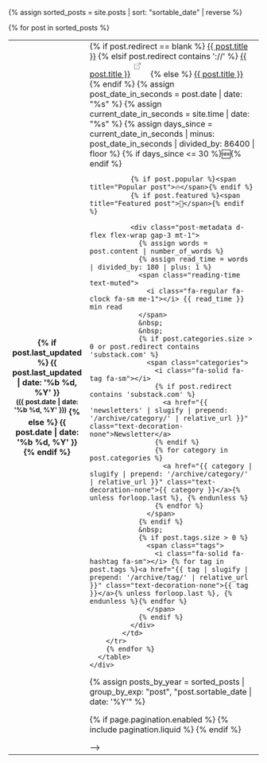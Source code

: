 <!-- ---
layout: default
permalink: /archive/
title: Archive
nav: true
nav_order: 1
---
<div class="post">

<div class="tag-category-list">
    <div class="categories-section">
        <h3><i class="fa-solid fa-tag fa-sm"></i> Categories</h3>
        <ul class="p-0 m-0">
            {% assign sorted_categories = site.posts | map: "categories" | flatten | uniq | compact | group_by_exp: "item", "item" | map: "name" | sort_by: "size" %}
            {% for category in sorted_categories %}
                {% assign count = site.posts | where: "categories", category | size %}
                <li>
                    <a href="{{ category | slugify | prepend: '/archive/category/' | relative_url }}">{{ category }}</a>
                    <span class="count">({{ count }})</span>
                </li>
            {% endfor %}
        </ul>
    </div>

    <div class="tags-section">
        <h3><i class="fa-solid fa-hashtag fa-sm"></i> Tags</h3>
        <ul class="p-0 m-0">
            {% assign sorted_tags = site.posts | map: "tags" | flatten | uniq | compact | group_by_exp: "item", "item" | map: "name" | sort_by: "size" %}
            {% for tag in sorted_tags %}
                {% assign count = site.posts | where: "tags", tag | size %}
                <li>
                    <a href="{{ tag | slugify | prepend: '/archive/tag/' | relative_url }}">{{ tag }}</a>
                    <span class="count">({{ count }})</span>
                </li>
            {% endfor %}
        </ul>
    </div>
</div>

<!-- custom plugin that creates sortable_date to sort posts by last_updated (if exists) or date (if not) -->
{% assign sorted_posts = site.posts | sort: "sortable_date" | reverse %}
<div class="archive-posts">
    <div class="table-responsive">
      <table class="table table-sm table-borderless">
        {% for post in sorted_posts %}
          <tr>
            <th scope="row" style="width: 20%">
              {% if post.last_updated %}
                <span title="Created at {{ post.date | date: '%b %d, %Y' }} - Updated at {{ post.last_updated | date: '%b %d, %Y' }}">{{ post.last_updated | date: '%b %d, %Y' }}<br><sup class="text-muted">({{ post.date | date: '%b %d, %Y' }})</sup></span>
              {% else %}
                <span title="Created at {{ post.date | date: '%b %d, %Y' }}">{{ post.date | date: '%b %d, %Y' }}</span>
              {% endif %}
            </th>
            <td>
              {% if post.redirect == blank %}
                <a class="post-link" href="{{ post.url | relative_url }}">{{ post.title }}</a>
              {% elsif post.redirect contains '://' %}
                <a class="post-link" href="{{ post.redirect }}" target="_blank">{{ post.title }}</a>
                  <svg width="2rem" height="2rem" viewBox="0 0 40 40" xmlns="http://www.w3.org/2000/svg">
                    <path
                      d="M17 13.5v6H5v-12h6m3-3h6v6m0-6-9 9"
                      class="icon_svg-stroke"
                      stroke="#999"
                      stroke-width="1.5"
                      fill="none"
                      fill-rule="evenodd"
                      stroke-linecap="round"
                      stroke-linejoin="round"
                    ></path>
                  </svg>
              {% else %}
                <a class="post-link" href="{{ post.redirect | relative_url }}">{{ post.title }}</a>
              {% endif %}
                {% assign post_date_in_seconds = post.date | date: "%s" %}
                {% assign current_date_in_seconds = site.time | date: "%s" %}
                {% assign days_since = current_date_in_seconds | minus: post_date_in_seconds | divided_by: 86400 | floor %}
                {% if days_since <= 30 %}<span title="New post (less than 30 days old)">🆕</span>{% endif %}

              {% if post.popular %}<span title="Popular post">🔥</span>{% endif %}
              {% if post.featured %}<span title="Featured post">📌</span>{% endif %}

              <div class="post-metadata d-flex flex-wrap gap-3 mt-1">
                {% assign words = post.content | number_of_words %}
                {% assign read_time = words | divided_by: 180 | plus: 1 %}
                <span class="reading-time text-muted">
                  <i class="fa-regular fa-clock fa-sm me-1"></i> {{ read_time }} min read
                </span>
                &nbsp;
                &nbsp;
                {% if post.categories.size > 0 or post.redirect contains 'substack.com' %}
                  <span class="categories">
                    <i class="fa-solid fa-tag fa-sm"></i>
                    {% if post.redirect contains 'substack.com' %}
                      <a href="{{ 'newsletters' | slugify | prepend: '/archive/category/' | relative_url }}" class="text-decoration-none">Newsletter</a>
                    {% endif %}
                    {% for category in post.categories %}
                      <a href="{{ category | slugify | prepend: '/archive/category/' | relative_url }}" class="text-decoration-none">{{ category }}</a>{% unless forloop.last %}, {% endunless %}
                    {% endfor %}
                  </span>
                {% endif %}
                &nbsp;
                {% if post.tags.size > 0 %}
                  <span class="tags">
                    <i class="fa-solid fa-hashtag fa-sm"></i> {% for tag in post.tags %}<a href="{{ tag | slugify | prepend: '/archive/tag/' | relative_url }}" class="text-decoration-none">{{ tag }}</a>{% unless forloop.last %}, {% endunless %}{% endfor %}
                  </span>
                {% endif %}
              </div>
            </td>
        </tr>
        {% endfor %}
      </table>
    </div>
</div>

{% assign posts_by_year = sorted_posts | group_by_exp: "post", "post.sortable_date | date: '%Y'" %}

<!-- <div class="archive-years">
  {% for year in posts_by_year %}
    <h2 class="archive-year">{{ year.name }}</h2>
    <div class="table-responsive">
      <table class="table table-sm table-borderless">
        {% for post in year.items %}
          <tr>
            <th scope="row" style="width: 20%">
              {% if post.last_updated %}
                <span title="Created at {{ post.date | date: '%b %d, %Y' }} - Updated at {{ post.last_updated | date: '%b %d, %Y' }}"><span class="text-muted">{{ post.date | date: '%b %d, %Y' }}</span> - <br> {{ post.last_updated | date: '%b %d, %Y' }}</span>
              {% else %}
                <span title="Created at {{ post.date | date: '%b %d, %Y' }}">{{ post.date | date: '%b %d, %Y' }}</span>
              {% endif %}
            </th>
            <td>
              {% if post.redirect == blank %}
                <a class="post-link" href="{{ post.url | relative_url }}">{{ post.title }}</a>
              {% elsif post.redirect contains '://' %}
                <a class="post-link" href="{{ post.redirect }}" target="_blank">{{ post.title }}</a>
                  <svg width="2rem" height="2rem" viewBox="0 0 40 40" xmlns="http://www.w3.org/2000/svg">
                    <path
                      d="M17 13.5v6H5v-12h6m3-3h6v6m0-6-9 9"
                      class="icon_svg-stroke"
                      stroke="#999"
                      stroke-width="1.5"
                      fill="none"
                      fill-rule="evenodd"
                      stroke-linecap="round"
                      stroke-linejoin="round"
                    ></path>
                  </svg>
              {% else %}
                <a class="post-link" href="{{ post.redirect | relative_url }}">{{ post.title }}</a>
              {% endif %}
                {% assign post_date_in_seconds = post.date | date: "%s" %}
                {% assign current_date_in_seconds = site.time | date: "%s" %}
                {% assign days_since = current_date_in_seconds | minus: post_date_in_seconds | divided_by: 86400 | floor %}
                {% if days_since <= 30 %}<span title="New post (less than 30 days old)">🆕</span>{% endif %}

              {% if post.popular %}<span title="Popular post">🔥</span>{% endif %}
              {% if post.featured %}<span title="Featured post">📌</span>{% endif %}

              <div class="post-metadata d-flex flex-wrap gap-3 mt-1">
                {% assign words = post.content | number_of_words %}
                {% assign read_time = words | divided_by: 180 | plus: 1 %}
                <span class="reading-time text-muted">
                  <i class="fa-regular fa-clock fa-sm me-1"></i> {{ read_time }} min read
                </span>
                &nbsp;
                &nbsp;
                {% if post.categories.size > 0 or post.redirect contains 'substack.com' %}
                  <span class="categories">
                    {% if post.redirect contains 'substack.com' %}
                      <i class="fa-solid fa-tag fa-sm"></i>
                      <a href="{{ 'newsletters' | slugify | prepend: '/archive/category/' | relative_url }}" class="text-decoration-none">Newsletter</a>
                    {% endif %}
                    {% for category in post.categories %}
                      <i class="fa-solid fa-tag fa-sm"></i>
                      <a href="{{ category | slugify | prepend: '/archive/category/' | relative_url }}" class="text-decoration-none">{{ category }}</a>{% unless forloop.last %} · {% endunless %}
                    {% endfor %}
                  </span>
                {% endif %}
                &nbsp;
                {% if post.tags.size > 0 %}
                  <span class="tags">
                    {% for tag in post.tags %}
                      <i class="fa-solid fa-hashtag fa-sm"></i>
                      <a href="{{ tag | slugify | prepend: '/archive/tag/' | relative_url }}" class="text-decoration-none">{{ tag }}</a>{% unless forloop.last %} · {% endunless %}
                    {% endfor %}
                  </span>
                {% endif %}
              </div>
            </td>
          </tr>
        {% endfor %}
      </table>
    </div>
  {% endfor %}
</div> -->

{% if page.pagination.enabled %}
  {% include pagination.liquid %}
{% endif %}

</div> -->
